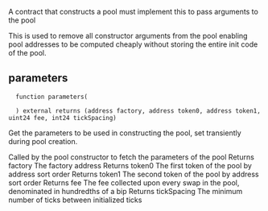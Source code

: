 A contract that constructs a pool must implement this to pass arguments to the pool

This is used to remove all constructor arguments from the pool enabling pool addresses to be computed cheaply
without storing the entire init code of the pool.
## parameters
```solidity
  function parameters(
    
  ) external returns (address factory, address token0, address token1, uint24 fee, int24 tickSpacing)
```
Get the parameters to be used in constructing the pool, set transiently during pool creation.

Called by the pool constructor to fetch the parameters of the pool
Returns factory The factory address
Returns token0 The first token of the pool by address sort order
Returns token1 The second token of the pool by address sort order
Returns fee The fee collected upon every swap in the pool, denominated in hundredths of a bip
Returns tickSpacing The minimum number of ticks between initialized ticks



